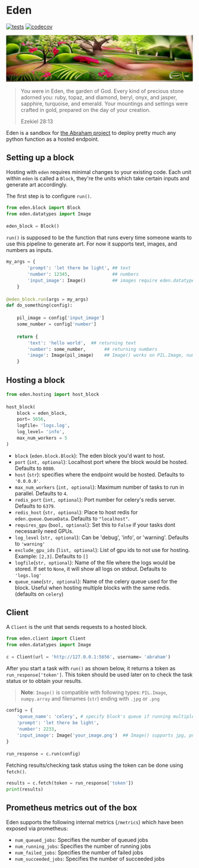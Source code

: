 # Eden

[![tests](https://github.com/abraham-ai/eden/actions/workflows/main.yml/badge.svg)](https://github.com/abraham-ai/eden/actions/workflows/main.yml)
[![codecov](https://codecov.io/gh/abraham-ai/eden/branch/master/graph/badge.svg?token=83QZRAE4XS)](https://codecov.io/gh/abraham-ai/eden)

<img src = "https://raw.githubusercontent.com/abraham-ai/eden/master/images/cover.png">

> You were in Eden, the garden of God. Every kind of precious stone adorned you: ruby, topaz, and diamond, beryl, onyx, and jasper, sapphire, turquoise, and emerald. Your mountings and settings were crafted in gold, prepared on the day of your creation.
>
> Ezekiel 28:13

Eden is a sandbox for [the Abraham project](http://abraham.ai) to deploy pretty much any python function as a hosted endpoint.

## Setting up a block

Hosting with `eden` requires minimal changes to your existing code. Each unit within `eden` is called a `Block`, they're the units which take certain inputs and generate art accordingly.

The first step is to configure `run()`.

```python
from eden.block import Block
from eden.datatypes import Image

eden_block = Block()
```

`run()` is supposed to be the function that runs every time someone wants to use this pipeline to generate art. For now it supports text, images, and numbers as inputs.

```python
my_args = {
        'prompt': 'let there be light', ## text
        'number': 12345,                ## numbers
        'input_image': Image()          ## images require eden.datatypes.Image()
    }

@eden_block.run(args = my_args)
def do_something(config):

    pil_image = config['input_image']
    some_number = config['number']

    return {
        'text': 'hello world',  ## returning text
        'number': some_number,       ## returning numbers
        'image': Image(pil_image)    ## Image() works on PIL.Image, numpy.array and on jpg an png files (str)
    }
```

## Hosting a block

```python
from eden.hosting import host_block

host_block(
    block = eden_block,
    port= 5656,
    logfile= 'logs.log',
    log_level= 'info',
    max_num_workers = 5
)
```

- `block` (`eden.block.Block`): The eden block you'd want to host.
- `port` (`int, optional`): Localhost port where the block would be hosted. Defaults to `8080`.
- `host` (`str`): specifies where the endpoint would be hosted. Defaults to `'0.0.0.0'`.
- `max_num_workers` (`int, optional`): Maximum number of tasks to run in parallel. Defaults to `4`.
- `redis_port` (`int, optional`): Port number for celery's redis server. Defaults to `6379`.
- `redis_host` (`str, optional`): Place to host redis for `eden.queue.QueueData`. Defaults to `"localhost"`.
- `requires_gpu` (`bool, optional`): Set this to `False` if your tasks dont necessarily need GPUs.
- `log_level` (`str, optional`): Can be 'debug', 'info', or 'warning'. Defaults to `'warning'`
- `exclude_gpu_ids` (`list, optional`): List of gpu ids to not use for hosting. Example: `[2,3]`. Defaults to `[]`
- `logfile`(`str, optional`): Name of the file where the logs would be stored. If set to `None`, it will show all logs on stdout. Defaults to `'logs.log'`
- `queue_name`(`str, optional`): Name of the celery queue used for the block. Useful when hosting multiple blocks with the same redis. (defaults on `celery`)

## Client

A `Client` is the unit that sends requests to a hosted block.

```python
from eden.client import Client
from eden.datatypes import Image

c = Client(url = 'http://127.0.0.1:5656', username= 'abraham')
```

After you start a task with `run()` as shown below, it returns a token as `run_response['token']`. This token should be used later on to check the task status or to obtain your results.

> **Note**: `Image()` is compatible with following types: `PIL.Image`, `numpy.array` and filenames (`str`) ending with `.jpg` or `.png`

```python
config = {
    'queue_name': 'celery', # specify block's queue if running multiple blocks
    'prompt': 'let there be light',
    'number': 2233,
    'input_image': Image('your_image.png')  ## Image() supports jpg, png filenames, np.array or PIL.Image
}

run_response = c.run(config)
```

Fetching results/checking task status using the token can be done using `fetch()`.

```python
results = c.fetch(token = run_response['token'])
print(results)
```

## Prometheus metrics out of the box

Eden supports the following internal metrics (`/metrics`) which have been exposed via prometheus:

* `num_queued_jobs`: Specifies the number of queued jobs
* `num_running_jobs`: Specifies the number of running jobs
* `num_failed_jobs`: Specifies the number of failed jobs
* `num_succeeded_jobs`: Specifies the number of succeeded jobs
